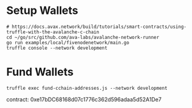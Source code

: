 # Setup Wallets

```
# https://docs.avax.network/build/tutorials/smart-contracts/using-truffle-with-the-avalanche-c-chain
cd ~/go/src/github.com/ava-labs/avalanche-network-runner
go run examples/local/fivenodenetwork/main.go
truffle console --network development
```

# Fund Wallets

```
truffle exec fund-cchain-addresses.js --network development
```

contract: 0xe17bDC68168d07c1776c362d596adaa5d52A1De7
